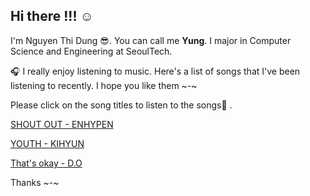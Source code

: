 ## Hi there !!! :relaxed:
I'm Nguyen Thi Dung :sunglasses:. You can call me **Yung**. I major in Computer Science and Engineering at SeoulTech.

:headphones: I really enjoy listening to music. Here's a list of songs that I've been listening to recently. I hope you like them \~-\~

Please click on the song titles to listen to the songs:guitar: .

[SHOUT OUT - ENHYPEN](https://youtu.be/U1VhxZYpZ0U?si=zpgmwwwe_qSGHuSq)

[YOUTH - KIHYUN](https://youtu.be/0OliiOgXlJI?si=CEc8uW_pbXgilzvn)

[That's okay - D.O ](https://youtu.be/j2aQ_NqeTNw?si=XzBSAAUJZMR0sgaN)

Thanks \~-\~
